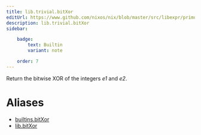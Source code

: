 ```yaml
---
title: lib.trivial.bitXor
editUrl: https://www.github.com/nixos/nix/blob/master/src/libexpr/primops.cc
description: lib.trivial.bitXor
sidebar:

    badge:
        text: Builtin
        variant: note

    order: 7
---
```


Return the bitwise XOR of the integers *e1* and *e2*.


# Aliases

- [builtins.bitXor](/nix-doc-comments/reference/builtins/builtins-bitXor)
- [lib.bitXor](/nix-doc-comments/reference/lib/lib-bitXor)


